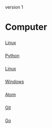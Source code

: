 <style>
.md1{margin-top: 75px;}
.md2{margin-top: 50px;}
.md3{margin-top: 25px;}
</style>



version 1



# Computer

<div class="md3"></div>

[Linux](Linux/Linux.md)




<div class="md3"></div>

[Python](Python/Python.md)



<div class="md3"></div>

[Linux](Postgress/Postgress.md)




<div class="md3"></div>

[Windows](Windows/Windows.md)




<div class="md3"></div>

[Atom](Atom/0-Atom.md)




<div class="md3"></div>

[Git](Git/0-Git.md)




<div class="md3"></div>

[Go](Go/Go.md)